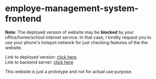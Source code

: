 # employe-management-system-frontend

**Note**: The deployed version of website may be **blocked** by your office/home/school internet service. In that case, I kindliy request you to use your phone's hotspot network for just checking features of the the website.          

Link to deployed version: [click here](https://lustrous-bavarois-d00e2b.netlify.app)          
Link to backend server: [click here](https://github.com/ujjawalmodanwal/employe-management-system-backend)         

This website is just a prototype and not for actual use purpose.
